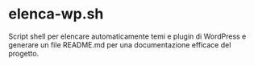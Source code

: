 # elenca-wp.sh
Script shell per elencare automaticamente temi e plugin di WordPress e generare un file README.md per una documentazione efficace del progetto.
